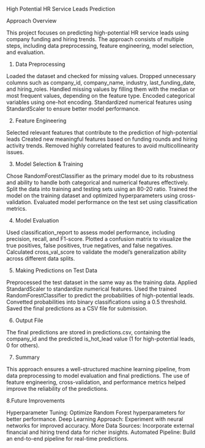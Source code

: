 High Potential HR Service Leads Prediction

Approach Overview

This project focuses on predicting high-potential HR service leads using company funding and hiring trends.
The approach consists of multiple steps, including data preprocessing, feature engineering, model selection, and evaluation.

1. Data Preprocessing

Loaded the dataset and checked for missing values.
Dropped unnecessary columns such as company_id, company_name, industry, last_funding_date, and hiring_roles.
Handled missing values by filling them with the median or most frequent values, depending on the feature type.
Encoded categorical variables using one-hot encoding.
Standardized numerical features using StandardScaler to ensure better model performance.

2. Feature Engineering

Selected relevant features that contribute to the prediction of high-potential leads
Created new meaningful features based on funding rounds and hiring activity trends.
Removed highly correlated features to avoid multicollinearity issues.

3. Model Selection & Training

Chose RandomForestClassifier as the primary model due to its robustness and ability to handle both categorical and numerical features effectively.
Split the data into training and testing sets using an 80-20 ratio.
Trained the model on the training dataset and optimized hyperparameters using cross-validation.
Evaluated model performance on the test set using classification metrics.

4. Model Evaluation

Used classification_report to assess model performance, including precision, recall, and F1-score.
Plotted a confusion matrix to visualize the true positives, false positives, true negatives, and false negatives.
Calculated cross_val_score to validate the model’s generalization ability across different data splits.

5. Making Predictions on Test Data

Preprocessed the test dataset in the same way as the training data.
Applied StandardScaler to standardize numerical features.
Used the trained RandomForestClassifier to predict the probabilities of high-potential leads.
Convetted probabilities into binary classifications using a 0.5 threshold.
Saved the final predictions as a CSV file for submission.

6. Output File

The final predictions are stored in predictions.csv, containing the company_id and the predicted is_hot_lead value (1 for high-potential leads, 0 for others).

7. Summary

This approach ensures a well-structured machine learning pipeline, from data preprocessing to model evaluation and final predictions.
The use of feature engineering, cross-validation, and performance metrics helped improve the reliability of the predictions.

8.Future Improvements

Hyperparameter Tuning: Optimize Random Forest hyperparameters for better performance.
Deep Learning Approach: Experiment with neural networks for improved accuracy.
More Data Sources: Incorporate external financial and hiring trend data for richer insights.
Automated Pipeline: Build an end-to-end pipeline for real-time predictions.
